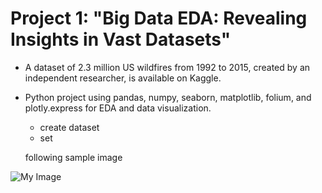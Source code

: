 # Project 1: "Big Data EDA: Revealing Insights in Vast Datasets"
- A dataset of 2.3 million US wildfires from 1992 to 2015, created by an independent researcher, is available on Kaggle.
- Python project using pandas, numpy, seaborn, matplotlib, folium, and plotly.express for EDA and data visualization.

   * create dataset
   * set

  following sample image

<img src="images/combine_images.jpg" alt="My Image">

